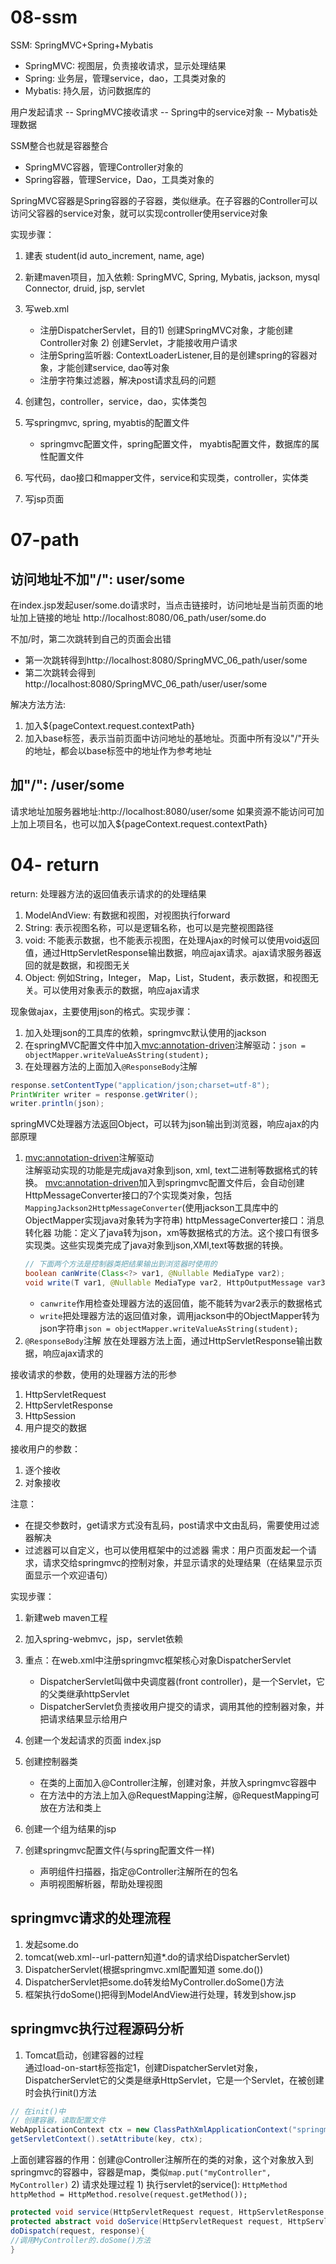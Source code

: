 # 08-ssm
SSM: SpringMVC+Spring+Mybatis
- SpringMVC: 视图层，负责接收请求，显示处理结果
- Spring: 业务层，管理service，dao，工具类对象的
- Mybatis: 持久层，访问数据库的

用户发起请求 -- SpringMVC接收请求 -- Spring中的service对象 -- Mybatis处理数据

SSM整合也就是容器整合
- SpringMVC容器，管理Controller对象的
- Spring容器，管理Service，Dao，工具类对象的

SpringMVC容器是Spring容器的子容器，类似继承。在子容器的Controller可以访问父容器的service对象，就可以实现controller使用service对象

实现步骤：
1) 建表 student(id auto_increment, name, age)
2) 新建maven项目，加入依赖: SpringMVC, Spring, Mybatis, jackson, mysql Connector, druid, jsp, servlet
3) 写web.xml
   - 注册DispatcherServlet，目的1) 创建SpringMVC对象，才能创建Controller对象 2) 创建Servlet，才能接收用户请求
   - 注册Spring监听器: ContextLoaderListener,目的是创建spring的容器对象，才能创建service, dao等对象
   - 注册字符集过滤器，解决post请求乱码的问题
   
4) 创建包，controller，service，dao，实体类包
5) 写springmvc, spring, myabtis的配置文件
   - springmvc配置文件，spring配置文件， myabtis配置文件，数据库的属性配置文件
   
6) 写代码，dao接口和mapper文件，service和实现类，controller，实体类
7) 写jsp页面

# 07-path
## 访问地址不加"/": user/some
在index.jsp发起user/some.do请求时，当点击链接时，访问地址是当前页面的地址加上链接的地址
  http://localhost:8080/06_path/user/some.do
  
不加/时，第二次跳转到自己的页面会出错
   - 第一次跳转得到http://localhost:8080/SpringMVC_06_path/user/some
   - 第二次跳转会得到http://localhost:8080/SpringMVC_06_path/user/user/some
 
解决方法方法:
1) 加入${pageContext.request.contextPath}
2) 加入base标签，表示当前页面中访问地址的基地址。页面中所有没以"/"开头的地址，都会以base标签中的地址作为参考地址
  
  
## 加"/": /user/some
请求地址加服务器地址:http://localhost:8080/user/some
  如果资源不能访问可加上加上项目名，也可以加入${pageContext.request.contextPath}


# 04- return
return: 处理器方法的返回值表示请求的的处理结果

1) ModelAndView: 有数据和视图，对视图执行forward
2) String: 表示视图名称，可以是逻辑名称，也可以是完整视图路径
3) void: 不能表示数据，也不能表示视图，在处理Ajax的时候可以使用void返回值，通过HttpServletResponse输出数据，响应ajax请求。ajax请求服务器返回的就是数据，和视图无关
4) Object: 例如String，Integer， Map，List，Student，表示数据，和视图无关。可以使用对象表示的数据，响应ajax请求

现象做ajax，主要使用json的格式。实现步骤：
1) 加入处理json的工具库的依赖，springmvc默认使用的jackson
2) 在springMVC配置文件中加入<mvc:annotation-driven>注解驱动：`json = objectMapper.writeValueAsString(student);`
3) 在处理器方法的上面加入`@ResponseBody`注解
```java
response.setContentType("application/json;charset=utf-8");
PrintWriter writer = response.getWriter();
writer.println(json);
```
springMVC处理器方法返回Object，可以转为json输出到浏览器，响应ajax的内部原理
1) <mvc:annotation-driven>注解驱动  
注解驱动实现的功能是完成java对象到json, xml, text二进制等数据格式的转换。
   <mvc:annotation-driven>加入到springmvc配置文件后，会自动创建HttpMessageConverter接口的7个实现类对象，包括`MappingJackson2HttpMessageConverter`(使用jackson工具库中的ObjectMapper实现java对象转为字符串)
   httpMessageConverter接口：消息转化器
   功能：定义了java转为json，xm等数据格式的方法。这个接口有很多实现类。这些实现类完成了java对象到json,XMl,text等数据的转换。
   ```java
   // 下面两个方法是控制器类把结果输出到浏览器时使用的
   boolean canWrite(Class<?> var1, @Nullable MediaType var2);
   void write(T var1, @Nullable MediaType var2, HttpOutputMessage var3)
   ```
   - `canwrite`作用检查处理器方法的返回值，能不能转为var2表示的数据格式
   - `write`把处理器方法的返回值对象，调用jackson中的ObjectMapper转为json字符串`json = objectMapper.writeValueAsString(student);`
2) `@ResponseBody`注解
放在处理器方法上面，通过HttpServletResponse输出数据，响应ajax请求的

接收请求的参数，使用的处理器方法的形参
1) HttpServletRequest
2) HttpServletResponse
3) HttpSession
4) 用户提交的数据

接收用户的参数：
1) 逐个接收
2) 对象接收

注意：
- 在提交参数时，get请求方式没有乱码，post请求中文由乱码，需要使用过滤器解决
- 过滤器可以自定义，也可以使用框架中的过滤器
  需求：用户页面发起一个请求，请求交给springmvc的控制对象，并显示请求的处理结果（在结果显示页面显示一个欢迎语句）

实现步骤：
1) 新建web maven工程
2) 加入spring-webmvc，jsp，servlet依赖
3) 重点：在web.xml中注册springmvc框架核心对象DispatcherServlet
    - DispatcherServlet叫做中央调度器(front controller)，是一个Servlet，它的父类继承httpServlet
    - DispatcherServlet负责接收用户提交的请求，调用其他的控制器对象，并把请求结果显示给用户

4) 创建一个发起请求的页面 index.jsp
5) 创建控制器类
    - 在类的上面加入@Controller注解，创建对象，并放入springmvc容器中
    - 在方法中的方法上加入@RequestMapping注解，@RequestMapping可放在方法和类上

6) 创建一个组为结果的jsp
7) 创建springmvc配置文件(与spring配置文件一样)
    - 声明组件扫描器，指定@Controller注解所在的包名
    - 声明视图解析器，帮助处理视图

## springmvc请求的处理流程

1) 发起some.do
2) tomcat(web.xml--url-pattern知道*.do的请求给DispatcherServlet)
3) DispatcherServlet(根据springmvc.xml配置知道 some.do())
4) DispatcherServlet把some.do转发给MyController.doSome()方法
5) 框架执行doSome()把得到ModelAndView进行处理，转发到show.jsp

## springmvc执行过程源码分析
1) Tomcat启动，创建容器的过程  
   通过load-on-start标签指定1，创建DispatcherServlet对象，DispatcherServlet它的父类是继承HttpServlet，它是一个Servlet，在被创建时会执行init()方法
```java
// 在init()中
// 创建容器，读取配置文件
WebApplicationContext ctx = new ClassPathXmlApplicationContext("springmvc.xml");
getServletContext().setAttribute(key, ctx);
```
上面创建容器的作用：创建@Controller注解所在的类的对象，这个对象放入到springmvc的容器中，容器是map，类似`map.put("myController", MyController)`
2) 请求处理过程
    1) 执行servlet的service(): `HttpMethod httpMethod = HttpMethod.resolve(request.getMethod());`
   ```java
   protected void service(HttpServletRequest request, HttpServletResponse response)
   protected abstract void doService(HttpServletRequest request, HttpServletResponse response)
   doDispatch(request, response){
   //调用MyController的.doSome()方法
   }
   ```
   

